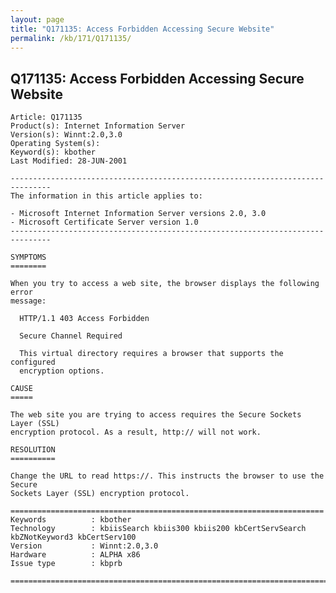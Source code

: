 ```yaml
---
layout: page
title: "Q171135: Access Forbidden Accessing Secure Website"
permalink: /kb/171/Q171135/
---
```


## Q171135: Access Forbidden Accessing Secure Website

	Article: Q171135
	Product(s): Internet Information Server
	Version(s): Winnt:2.0,3.0
	Operating System(s): 
	Keyword(s): kbother
	Last Modified: 28-JUN-2001
	
	-------------------------------------------------------------------------------
	The information in this article applies to:
	
	- Microsoft Internet Information Server versions 2.0, 3.0 
	- Microsoft Certificate Server version 1.0 
	-------------------------------------------------------------------------------
	
	SYMPTOMS
	========
	
	When you try to access a web site, the browser displays the following error
	message:
	
	  HTTP/1.1 403 Access Forbidden
	
	  Secure Channel Required
	
	  This virtual directory requires a browser that supports the configured
	  encryption options.
	
	CAUSE
	=====
	
	The web site you are trying to access requires the Secure Sockets Layer (SSL)
	encryption protocol. As a result, http:// will not work.
	
	RESOLUTION
	==========
	
	Change the URL to read https://. This instructs the browser to use the Secure
	Sockets Layer (SSL) encryption protocol.
	
	======================================================================
	Keywords          : kbother 
	Technology        : kbiisSearch kbiis300 kbiis200 kbCertServSearch kbZNotKeyword3 kbCertServ100
	Version           : Winnt:2.0,3.0
	Hardware          : ALPHA x86
	Issue type        : kbprb
	
	=============================================================================
	
